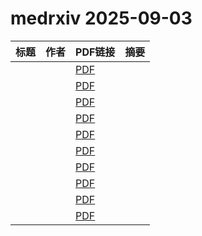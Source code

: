 # medrxiv 2025-09-03

| 标题 | 作者 | PDF链接 |  摘要 |
|------|------|--------|------|
|  |  | [PDF](https://doi.org/10.1101/2025.01.30.25321401) |  |
|  |  | [PDF](https://doi.org/10.1101/2024.05.27.24307748) |  |
|  |  | [PDF](https://doi.org/10.1101/2024.12.05.24318538) |  |
|  |  | [PDF](https://doi.org/10.1101/2024.05.14.24307384) |  |
|  |  | [PDF](https://doi.org/10.1101/2025.08.24.25334315) |  |
|  |  | [PDF](https://doi.org/10.1101/2024.02.20.24303046) |  |
|  |  | [PDF](https://doi.org/10.1101/2025.08.27.25334136) |  |
|  |  | [PDF](https://doi.org/10.1101/2024.09.13.24313615) |  |
|  |  | [PDF](https://doi.org/10.1101/2025.02.04.25321641) |  |
|  |  | [PDF](https://doi.org/10.1101/2025.02.11.25322108) |  |
